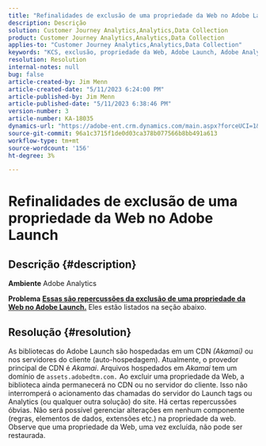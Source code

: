 ```yaml
---
title: "Refinalidades de exclusão de uma propriedade da Web no Adobe Launch"
description: Descrição
solution: Customer Journey Analytics,Analytics,Data Collection
product: Customer Journey Analytics,Analytics,Data Collection
applies-to: "Customer Journey Analytics,Analytics,Data Collection"
keywords: "KCS, exclusão, propriedade da Web, Adobe Launch, Adobe Analytics, Coleta de dados, Perguntas frequentes"
resolution: Resolution
internal-notes: null
bug: false
article-created-by: Jim Menn
article-created-date: "5/11/2023 6:24:00 PM"
article-published-by: Jim Menn
article-published-date: "5/11/2023 6:38:46 PM"
version-number: 3
article-number: KA-18035
dynamics-url: "https://adobe-ent.crm.dynamics.com/main.aspx?forceUCI=1&pagetype=entityrecord&etn=knowledgearticle&id=36483cfe-28f0-ed11-8849-6045bd006295"
source-git-commit: 96a1c3715f1de0d03ca378b077566b8bb491a613
workflow-type: tm+mt
source-wordcount: '156'
ht-degree: 3%

---
```


# Refinalidades de exclusão de uma propriedade da Web no Adobe Launch

## Descrição {#description}


<b>Ambiente</b>
Adobe Analytics

<b>Problema</b>
<u><b>Essas são repercussões da exclusão de uma propriedade da Web no Adobe Launch.</b></u>
Eles estão listados na seção abaixo.


## Resolução {#resolution}


As bibliotecas do Adobe Launch são hospedadas em um CDN *(Akamai)* ou nos servidores do cliente (auto-hospedagem).
Atualmente, o provedor principal de CDN é *Akamai*.
Arquivos hospedados em *Akamai* tem um domínio de `assets.adobedtm.com.` Ao excluir uma propriedade da Web, a biblioteca ainda permanecerá no CDN ou no servidor do cliente.
Isso não interromperá o acionamento das chamadas do servidor do Launch tags ou Analytics (ou qualquer outra solução) do site.
Há certas repercussões óbvias.
Não será possível gerenciar alterações em nenhum componente (regras, elementos de dados, extensões etc.) na propriedade da web.
Observe que uma propriedade da Web, uma vez excluída, não pode ser restaurada.
